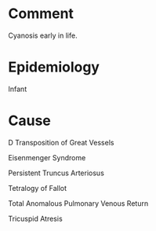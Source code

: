 # Comment

Cyanosis early in life.

# Epidemiology

Infant

# Cause

D Transposition of Great Vessels

Eisenmenger Syndrome

Persistent Truncus Arteriosus

Tetralogy of Fallot

Total Anomalous Pulmonary Venous Return

Tricuspid Atresis

